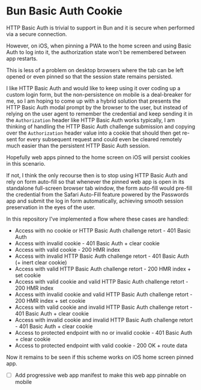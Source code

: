 # Bun Basic Auth Cookie

HTTP Basic Auth is trivial to support in Bun and it is secure when performed via
a secure connection.

However, on iOS, when pinning a PWA to the home screen and using Basic Auth to
log into it, the authorization state won't be remembered between app restarts.

This is less of a problem on desktop browsers where the tab can be left opened
or even pinned so that the session state remains persisted.

I like HTTP Basic Auth and would like to keep using it over coding up a custom
login form, but the non-persistence on mobile is a deal-breaker for me, so I am
hoping to come up with a hybrid solution that presents the HTTP Basic Auth modal
prompt by the browser to the user, but instead of relying on the user agent to
remember the credential and keep sending it in the `Authorization` header like
HTTP Basic Auth works typically, I am thinking of handling the HTTP Basic Auth
challenge submission and copying over the `Authorization` header value into a
cookie that should then get re-sent for every subsequent request and could even
be cleared remotely much easier than the persistent HTTP Basic Auth session.

Hopefully web apps pinned to the home screen on iOS will persist cookies in this
scenario.

If not, I think the only recourse then is to stop using HTTP Basic Auth and rely
on form auto-fill so that whenever the pinned web app is open in its standalone
full-screen browser tab window, the form auto-fill would pre-fill the credential
from the Safari Auto-Fill feature powered by the Passwords app and submit the
log in form automatically, achieving smooth session preservation in the eyes of
the user.

In this repository I've implemented a flow where these cases are handled:

- Access with no cookie or HTTP Basic Auth challenge retort - 401 Basic Auth
- Access with invalid cookie - 401 Basic Auth + clear cookie
- Access with valid cookie - 200 HMR index
- Access with invalid HTTP Basic Auth challenge retort - 401 Basic Auth (+ inert clear cookie)
- Access with valid HTTP Basic Auth challenge retort - 200 HMR index + set cookie
- Access with valid cookie and valid HTTP Basic Auth challenge retort - 200 HMR index
- Access with invalid cookie and valid HTTP Basic Auth challenge retort - 200 HMR index + set cookie
- Access with valid cookie and invalid HTTP Basic Auth challenge retort - 401 Basic Auth + clear cookie
- Access with invalid cookie and invalid HTTP Basic Auth challenge retort - 401 Basic Auth + clear cookie
- Access to protected endpoint with no or invalid cookie - 401 Basic Auth + clear cookie
- Access to protected endpoint with valid cookie - 200 OK + route data

Now it remains to be seen if this scheme works on iOS home screen pinned app.

- [ ] Add progressive web app manifest to make this web app pinnable on mobile
